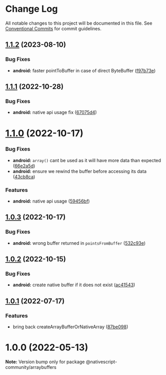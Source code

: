 # Change Log

All notable changes to this project will be documented in this file.
See [Conventional Commits](https://conventionalcommits.org) for commit guidelines.

## [1.1.2](https://github.com/nativescript-community/arraybuffers/compare/v1.1.1...v1.1.2) (2023-08-10)

### Bug Fixes

* **android:** faster pointToBuffer in case of direct ByteBuffer ([f97b73e](https://github.com/nativescript-community/arraybuffers/commit/f97b73eebd71981b7bcff1c2600bca84ee3081d3))

## [1.1.1](https://github.com/nativescript-community/arraybuffers/compare/v1.1.0...v1.1.1) (2022-10-28)

### Bug Fixes

* **android:** native api usage fix ([67075d4](https://github.com/nativescript-community/arraybuffers/commit/67075d4530fad2b4ffd16ad1af79515103c17e26))

# [1.1.0](https://github.com/nativescript-community/arraybuffers/compare/v1.0.3...v1.1.0) (2022-10-17)

### Bug Fixes

* **android:** `array()` cant be used as it will have more data than expected ([66e2a5d](https://github.com/nativescript-community/arraybuffers/commit/66e2a5d4b9a35eb0d2721e63754997a4f86bb4b7))
* **android:** ensure we rewind the buffer before accessing its data ([43cb8ca](https://github.com/nativescript-community/arraybuffers/commit/43cb8cafe771ddf49dffb0cfc298b601227ae961))

### Features

* **android:** native api usage ([59456bf](https://github.com/nativescript-community/arraybuffers/commit/59456bf0421138cf7a84de3cdd4012c9f5009faf))

## [1.0.3](https://github.com/nativescript-community/arraybuffers/compare/v1.0.2...v1.0.3) (2022-10-17)

### Bug Fixes

* **android:** wrong buffer returned in `pointsFromBuffer` ([532c93e](https://github.com/nativescript-community/arraybuffers/commit/532c93e892e182f8b3199dcdd3dfe8b8664b9cdf))

## [1.0.2](https://github.com/nativescript-community/arraybuffers/compare/v1.0.1...v1.0.2) (2022-10-15)

### Bug Fixes

* **android:** create native buffer if it does not exist ([ac41543](https://github.com/nativescript-community/arraybuffers/commit/ac415439a5d126b5c9d371f73fd77d8d3136d5ff))

## [1.0.1](https://github.com/nativescript-community/arraybuffers/compare/v1.0.0...v1.0.1) (2022-07-17)

### Features

* bring back createArrayBufferOrNativeArray ([87be098](https://github.com/nativescript-community/arraybuffers/commit/87be098bd7afad37469e233d68d54d06b354f710))

# 1.0.0 (2022-05-13)

**Note:** Version bump only for package @nativescript-community/arraybuffers
